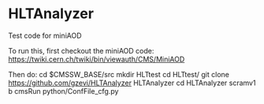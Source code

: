 HLTAnalyzer
===========

Test code for miniAOD

To run this, first checkout the miniAOD code: https://twiki.cern.ch/twiki/bin/viewauth/CMS/MiniAOD

Then do:
cd $CMSSW_BASE/src
mkdir HLTtest
cd HLTtest/
git clone https://github.com/gzevi/HLTAnalyzer HLTAnalyzer
cd HLTAnalyzer
scramv1 b
cmsRun python/ConfFile_cfg.py
